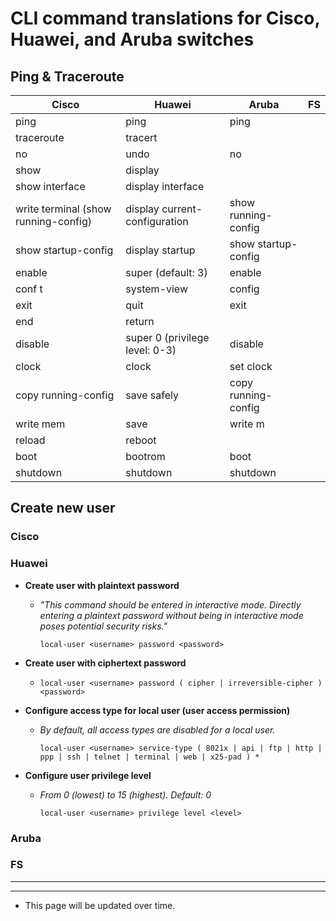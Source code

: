 # CLI command translations for Cisco, Huawei, and Aruba switches
## Ping & Traceroute
| Cisco                | Huawei                         | Aruba               | FS |
|----------------------|--------------------------------|---------------------|----|
| ping                 | ping                           | ping                |    |
| traceroute           | tracert                        |                     |    |
| no <command>         | undo <command>                 | no <command>        |    |
| show                 | display                        |                     |    |
| show interface       | display interface              |                     |    |
| write terminal (show running-config)  | display current-configuration  | show running-config |    |
| show startup-config  | display startup                | show startup-config |    |
| enable               | super (default: 3)             | enable              |    |
| conf t               | system-view                    | config              |    |
| exit                 | quit                           | exit                |    |
| end                  | return                         |                     |    |
| disable              | super 0 (privilege level: 0-3) | disable             |    |
| clock                | clock                          | set clock           |    |
| copy running-config  | save safely                    | copy running-config |    |
| write mem            | save                           | write m             |    |
| reload               | reboot                         |   |    |
| boot                 | bootrom                        | boot      |    |
| shutdown             | shutdown                       | shutdown  |    |

## Create new user
### Cisco

### Huawei
- **Create user with plaintext password**

  - *"This command should be entered in interactive mode. Directly entering a plaintext password without being in interactive mode poses potential security risks."*

    ```local-user <username> password <password>```

- **Create user with ciphertext password**

  - ```local-user <username> password ( cipher | irreversible-cipher ) <password>```

- **Configure access type for local user (user access permission)**

  - *By default, all access types are disabled for a local user.*

    ```local-user <username> service-type ( 8021x | api | ftp | http | ppp | ssh | telnet | terminal | web | x25-pad ) *```

- **Configure user privilege level**

  - *From 0 (lowest) to 15 (highest). Default: 0*
 
    ```local-user <username> privilege level <level>``` 

### Aruba



### FS



---

---

* This page will be updated over time.
